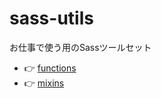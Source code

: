 # sass-utils

お仕事で使う用のSassツールセット

- 👉 [functions](./scss/sass/functions/README.md)
- 👉 [mixins](./scss/sass/mixins/README.md)
